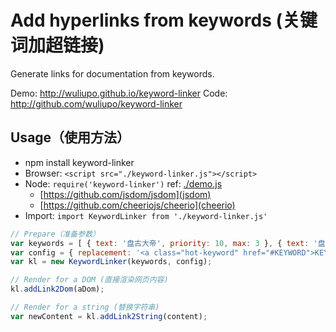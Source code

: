 # Add hyperlinks from keywords (关键词加超链接)

Generate links for documentation from keywords.

Demo: <http://wuliupo.github.io/keyword-linker>
Code: <http://github.com/wuliupo/keyword-linker>

## Usage（使用方法）

- npm install keyword-linker
- Browser: ```<script src="./keyword-linker.js"></script>```
- Node: ```require('keyword-linker')``` ref: [./demo.js](demo.js)
  - [https://github.com/jsdom/jsdom](jsdom)
  - [https://github.com/cheeriojs/cheerio](cheerio)
- Import: ```import KeywordLinker from './keyword-linker.js'```

```js
// Prepare（准备参数）
var keywords = [ { text: '盘古大帝', priority: 10, max: 3 }, { text: '盘古', priority: 1, max: 3 } ];
var config = { replacement: '<a class="hot-keyword" href="#KEYWORD">KEYWORD</a>', placeholder: 'KEYWORD', max: 10 };
var kl = new KeywordLinker(keywords, config);

// Render for a DOM (直接渲染网页内容)
kl.addLink2Dom(aDom);

// Render for a string (替换字符串)
var newContent = kl.addLink2String(content);
```
